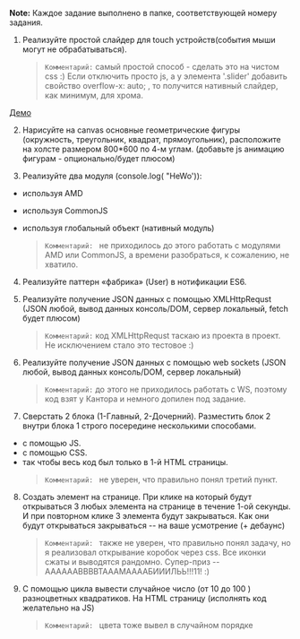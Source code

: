 **Note:** Каждое задание выполнено в папке, соответствующей номеру задания.

1. Реализуйте простой слайдер для touch устройств(события мыши могут не обрабатываться).
    > `Комментарий:` самый простой способ - сделать это на чистом css :)
    > Если отключить просто js, а у элемента '.slider' добавить свойство overflow-x: auto; , то получится нативный слайдер, как минимум, для хрома.

  [Демо](https://fohunoff.github.io/neurocity/1/)

2. Нарисуйте на canvas основные геометрические фигуры (окружность, треугольник, квадрат, прямоугольник), расположите на холсте размером 800*600 по 4-м углам. (добавьте js анимацию фигурам - опционально/будет плюсом)

3. Реализуйте два модуля (console.log( "HeWo')):
  * используя AMD
  * используя CommonJS
  * используя глобальный объект (нативный модуль)

    > `Комментарий: ` не приходилось до этого работать с модулями AMD или CommonJS, а времени разобраться, к сожалению, не хватило.

4. Реализуйте паттерн «фабрика» (User) в нотификации ES6.

5. Реализуйте получение JSON данных с помощью XMLHttpRequst (JSON любой, вывод данных консоль/DOM, сервер локальный, fetch будет плюсом)
    > `Комментарий:` код XMLHttpRequst таскаю из проекта в проект. Не исключением стало это тестовое :)

6. Реализуйте получение JSON данных с помощью web sockets (JSON любой, вывод данных консоль/DOM, сервер локальный)
    > `Комментарий:` до этого не приходилось работать с WS, поэтому код взят у Кантора и немного допилен под задание.

7. Сверстать 2 блока (1-Главный, 2-Дочерний). Разместить блок 2 внутри блока 1 строго посередине несколькими способами.
  * с помощью JS.
  * с помощью CSS.
  * так чтобы весь код был только в 1-й HTML страницы.
    > `Комментарий: ` не уверен, что правильно понял третий пункт.

8. Создать элемент на странице. При клике на который будут открываться 3 любых элемента на странице в течение 1-ой секунды. И при повторном клике 3 элемента будут закрываться. Как они будут открываться закрываться -- на ваше усмотрение (+ дебаунс)
    > `Комментарий: ` также не уверен, что правильно понял задачу, но я реализовал открывание коробок через css.
    Все иконки сжаты и выводятся рандомно. Супер-приз -- ААААААВВВВТАААМААААБИИИЛЬЬ!!!11! :)

9. С помощью цикла вывести случайное число (от 10 до 100 ) разноцветных квадратиков. На HTML страницу (исполнять код желательно на JS)
    > `Комментарий: ` цвета тоже вывел в случайном порядке